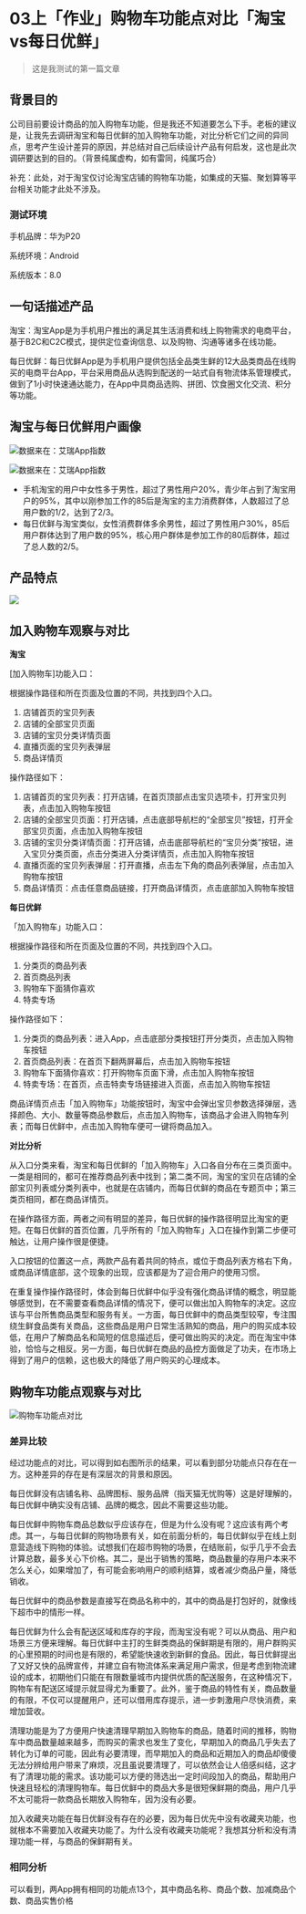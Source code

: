 # 03上「作业」购物车功能点对比「淘宝vs每日优鲜」

> 这是我测试的第一篇文章

## 背景目的

公司目前要设计商品的加入购物车功能，但是我还不知道要怎么下手。老板的建议是，让我先去调研淘宝和每日优鲜的加入购物车功能，对比分析它们之间的异同点，思考产生设计差异的原因，并总结对自己后续设计产品有何启发，这也是此次调研要达到的目的。（背景纯属虚构，如有雷同，纯属巧合）



补充：此处，对于淘宝仅讨论淘宝店铺的购物车功能，如集成的天猫、聚划算等平台相关功能才此处不涉及。



### 测试环境

手机品牌：华为P20

系统环境：Android

系统版本：8.0

## 一句话描述产品

淘宝：淘宝App是为手机用户推出的满足其生活消费和线上购物需求的电商平台，基于B2C和C2C模式，提供定位查询信息、以及购物、沟通等诸多在线功能。



每日优鲜：每日优鲜App是为手机用户提供包括全品类生鲜的12大品类商品在线购买的电商平台App，平台采用商品从选购到配送的一站式自有物流体系管理模式，做到了1小时快速通达能力，在App中具商品选购、拼团、饮食圈文化交流、积分等功能。

## 淘宝与每日优鲜用户画像

![数据来在：艾瑞App指数](https://raw.githubusercontent.com/iamfeiyu/img/master/biji/sanjieke20190721143724.png)



![数据来在：艾瑞App指数](https://raw.githubusercontent.com/iamfeiyu/img/master/biji/sanjieke20190721150003.png)

- 手机淘宝的用户中女性多于男性，超过了男性用户20%，青少年占到了淘宝用户的95%，其中以刚参加工作的85后是淘宝的主力消费群体，人数超过了总用户数的1/2，达到了2/3。
- 每日优鲜与淘宝类似，女性消费群体多余男性，超过了男性用户30%，85后用户群体达到了用户数的95%，核心用户群体是参加工作的80后群体，超过了总人数的2/5。

## 产品特点



![](https://raw.githubusercontent.com/iamfeiyu/img/master/biji/sanjieke20190723175110.png)

## 加入购物车观察与对比

**淘宝**



[加入购物车]功能入口：

根据操作路径和所在页面及位置的不同，共找到四个入口。

1. 店铺首页的宝贝列表
2. 店铺的全部宝贝页面
3. 店铺的宝贝分类详情页面
4. 直播页面的宝贝列表弹层
5. 商品详情页



操作路径如下：

1. 店铺首页的宝贝列表：打开店铺，在首页顶部点击宝贝选项卡，打开宝贝列表，点击加入购物车按钮
2. 店铺的全部宝贝页面：打开店铺，点击底部导航栏的“全部宝贝”按钮，打开全部宝贝页面，点击加入购物车按钮
3. 店铺的宝贝分类详情页面：打开店铺，点击底部导航栏的“宝贝分类”按钮，进入宝贝分类页面，点击分类进入分类详情页，点击加入购物车按钮
4. 直播页面的宝贝列表弹层：打开直播，点击左下角的商品列表弹层，点击加入购物车按钮
5. 商品详情页：点击任意商品链接，打开商品详情页，点击底部加入购物车按钮



**每日优鲜**



「加入购物车」功能入口：

根据操作路径和所在页面及位置的不同，共找到四个入口。

1. 分类页的商品列表
2. 首页商品列表
3. 购物车下面猜你喜欢
4. 特卖专场



操作路径如下：

1. 分类页的商品列表：进入App，点击底部分类按钮打开分类页，点击加入购物车按钮
2. 首页商品列表：在首页下翻两屏幕后，点击加入购物车按钮
3. 购物车下面猜你喜欢：打开购物车页面下滑，点击加入购物车按钮
4. 特卖专场：在首页，点击特卖专场链接进入页面，点击加入购物车按钮



商品详情页点击「加入购物车」功能按钮时，淘宝中会弹出宝贝参数选择弹层，选择颜色、大小、数量等商品参数后，点击加入购物车，该商品才会进入购物车列表；而每日优鲜中，点击加入购物车便可一键将商品加入。



**对比分析**



从入口分类来看，淘宝和每日优鲜的「加入购物车」入口各自分布在三类页面中。一类是相同的，都可在推荐商品列表中找到；第二类不同，淘宝的宝贝在店铺的全部宝贝列表或分类列表中，也就是在店铺内，而每日优鲜的商品在专题页中；第三类页相同，都在商品详情页。



在操作路径方面，两者之间有明显的差异，每日优鲜的操作路径明显比淘宝的更短。在每日优鲜的首页位置，几乎所有的「加入购物车」入口在操作到第二步便可触达，让用户操作很是便捷。



入口按钮的位置这一点，两款产品有着共同的特点，或位于商品列表方格右下角，或商品详情底部，这个现象的出现，应该都是为了迎合用户的使用习惯。



在重复操作操作路径时，体会到每日优鲜中似乎没有强化商品详情的概念，明显能够感觉到，在不需要查看商品详情的情况下，便可以做出加入购物车的决定。这应该与平台所售商品类型和服务有关。一方面，每日优鲜中的商品类型较窄，专注围绕生鲜食品类有关商品，这些商品是用户日常生活熟知的商品，用户的购买成本较低，在用户了解商品名和简短的信息描述后，便可做出购买的决定。而在淘宝中体验，恰恰与之相反。另一方面，每日优鲜在商品的品控方面做足了功夫，在市场上得到了用户的信赖，这也极大的降低了用户购买的心理成本。



## 购物车功能点观察与对比

![购物车功能点对比](https://raw.githubusercontent.com/iamfeiyu/img/master/biji/sanjieke20190726163053.png)

### 差异比较

经过功能点的对比，可以得到如右图所示的结果，可以看到部分功能点只存在在一方。这种差异的存在是有深层次的背景和原因。



每日优鲜没有店铺名称、品牌图标、服务品牌（指天猫无忧购等）这是好理解的，每日优鲜中确实没有店铺、品牌的概念，因此不需要这些功能。



每日优鲜中购物车商品总数似乎应该存在，但是为什么没有呢？这应该有两个考虑。其一，与每日优鲜的购物场景有关，如在前面分析的，每日优鲜似乎在线上刻意营造线下购物的体验。试想我们在超市购物的场景，在结账前，似乎几乎不会去计算总数，最多关心下价格。其二，是出于销售的策略，商品数量的存用户本来不怎么关心，如果增加了，有可能会影响用户的顺利结算，或者减少商品户量，降低销收。



每日优鲜中的商品参数是直接写在商品名称中的，其中的商品是打包好的，就像线下超市中的情形一样。



每日优鲜为什么会有配送区域和库存的字段，而淘宝没有呢？可以从商品、用户和场景三方便来理解。每日优鲜中主打的生鲜类商品的保鲜期是有限的，用户群购买的心里预期的时间也是有限的，希望能快速收到新鲜的食品。因此，每日优鲜提出了又好又快的品牌宣传，并建立自有物流体系来满足用户需求，但是考虑到物流建设的成本，初期他们只能在有限数量城市内提供优质的配送服务，在这种情况下，购物车有配送区域提示就显得尤为重要了。此外，鉴于商品的特性有关，商品数量的有限，不仅可以提醒用户，还可以借用库存提示，进一步刺激用户尽快消费，来增加营收。



清理功能是为了方便用户快速清理早期加入购物车的商品，随着时间的推移，购物车中商品数量越来越多，而购买的需求也发生了变化，早期加入的商品几乎失去了转化为订单的可能，因此有必要清理，而早期加入的商品和近期加入的商品却傻傻无法分辨给用户带来了麻烦，况且虽说要清理了，可以依然会让人倍感纠结，这才有了清理功能的需求。该功能可以方便的筛选出一定时间段加入的商品，帮助用户快速且轻松的清理购物车。每日优鲜中的商品大多是很短保鲜期的商品，用户几乎不太可能将一款商品长期放入购物车，因为没有必要。



加入收藏夹功能在每日优鲜没有存在的必要，因为每日优先中没有收藏夹功能，也就根本不需要加入收藏夹功能了。为什么没有收藏夹功能呢？我想其分析和没有清理功能一样，与商品的保鲜期有关。



### 相同分析

可以看到，两App拥有相同的功能点13个，其中商品名称、商品个数、加减商品个数、商品实售价格

